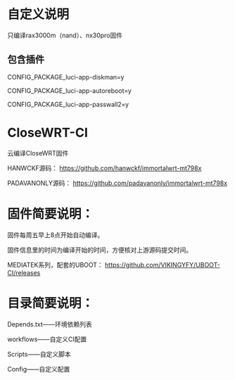# 自定义说明

只编译rax3000m（nand）、nx30pro固件

## 包含插件

CONFIG_PACKAGE_luci-app-diskman=y

CONFIG_PACKAGE_luci-app-autoreboot=y

CONFIG_PACKAGE_luci-app-passwall2=y

# CloseWRT-CI
云编译CloseWRT固件

HANWCKF源码：
https://github.com/hanwckf/immortalwrt-mt798x

PADAVANONLY源码：
https://github.com/padavanonly/immortalwrt-mt798x

# 固件简要说明：

固件每周五早上8点开始自动编译。

固件信息里的时间为编译开始的时间，方便核对上游源码提交时间。

MEDIATEK系列，配套的UBOOT：
https://github.com/VIKINGYFY/UBOOT-CI/releases

# 目录简要说明：

Depends.txt——环境依赖列表

workflows——自定义CI配置

Scripts——自定义脚本

Config——自定义配置
